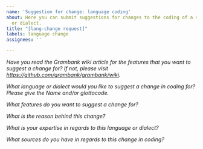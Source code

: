 ```yaml
---
name: 'Suggestion for change: language coding'
about: Here you can submit suggestions for changes to the coding of a specific language
  or dialect.
title: "[lang-change request]"
labels: language change
assignees: ''

---
```


*Have you read the Grambank wiki article for the features that you want to suggest a change for? If not, please visit https://github.com/grambank/grambank/wiki.*

*What language or dialect would you like to suggest a change in coding for? Please give the Name and/or glottocode.*


*What features do you want to suggest a change for?*


*What is the reason behind this change?*


*What is your expertise in regards to this language or dialect?*


*What sources do you have in regards to this change in coding?*
